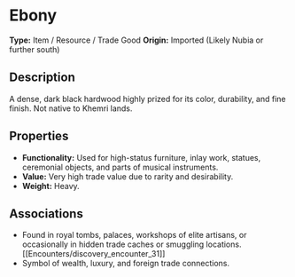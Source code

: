 # Ebony

**Type:** Item / Resource / Trade Good
**Origin:** Imported (Likely Nubia or further south)

## Description
A dense, dark black hardwood highly prized for its color, durability, and fine finish. Not native to Khemri lands.

## Properties
*   **Functionality:** Used for high-status furniture, inlay work, statues, ceremonial objects, and parts of musical instruments.
*   **Value:** Very high trade value due to rarity and desirability.
*   **Weight:** Heavy.

## Associations
*   Found in royal tombs, palaces, workshops of elite artisans, or occasionally in hidden trade caches or smuggling locations. [[Encounters/discovery_encounter_31]]
*   Symbol of wealth, luxury, and foreign trade connections. 